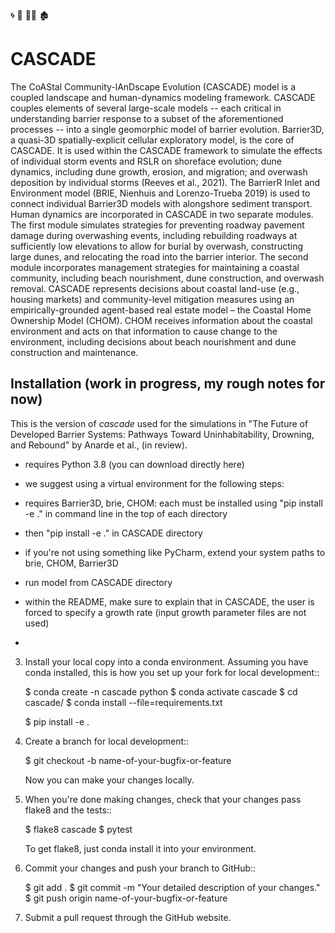 🌀 🌊 🏄‍♀️ 🏚️ 
# CASCADE

The CoAStal Community-lAnDscape Evolution (CASCADE) model is a coupled landscape and human-dynamics modeling framework. CASCADE couples elements of several large-scale models -- each critical in understanding barrier response to a subset of the aforementioned processes -- into a single geomorphic model of barrier evolution. Barrier3D, a quasi-3D spatially-explicit cellular exploratory model, is the core of CASCADE. It is used within the CASCADE framework to simulate the effects of individual storm events and RSLR on shoreface evolution; dune dynamics, including dune growth, erosion, and migration; and overwash deposition by individual storms (Reeves et al., 2021). The BarrierR Inlet and Environment model (BRIE, Nienhuis and Lorenzo-Trueba 2019) is used to connect individual Barrier3D models with alongshore sediment transport. Human dynamics are incorporated in CASCADE in two separate modules. The first module simulates strategies for preventing roadway pavement damage during overwashing events, including rebuilding roadways at sufficiently low elevations to allow for burial by overwash, constructing large dunes, and relocating the road into the barrier interior. The second module incorporates management strategies for maintaining a coastal community, including beach nourishment, dune construction, and overwash removal. CASCADE represents decisions about coastal land-use (e.g., housing markets) and community-level mitigation measures using an empirically-grounded agent-based real estate model – the Coastal Home Ownership Model (CHOM). CHOM receives information about the coastal environment and acts on that information to cause change to the environment, including decisions about beach nourishment and dune construction and maintenance.


## Installation (work in progress, my rough notes for now)
This is the version of *cascade* used for the simulations in "The Future of Developed Barrier Systems: Pathways Toward Uninhabitability, Drowning, and Rebound" by Anarde et al., (in review). 

- requires Python 3.8 (you can download directly here)
- we suggest using a virtual environment for the following steps:
- requires Barrier3D, brie, CHOM: each must be installed using "pip install -e ." in command line in the top of each directory
- then "pip install -e ." in CASCADE directory
- if you're not using something like PyCharm, extend your system paths to brie, CHOM, Barrier3D
- run model from CASCADE directory

- within the README, make sure to explain that in CASCADE, the user is forced to specify a growth rate (input growth parameter files are not used)
- 
3. Install your local copy into a conda environment. Assuming you have conda
   installed, this is how you set up your fork for local development::

    $ conda create -n cascade python
    $ conda activate cascade
    $ cd cascade/
    $ conda install --file=requirements.txt

    $ pip install -e .

4. Create a branch for local development::

    $ git checkout -b name-of-your-bugfix-or-feature

   Now you can make your changes locally.

5. When you're done making changes, check that your changes pass flake8 and the
   tests::

    $ flake8 cascade
    $ pytest

   To get flake8, just conda install it into your environment.

6. Commit your changes and push your branch to GitHub::

    $ git add .
    $ git commit -m "Your detailed description of your changes."
    $ git push origin name-of-your-bugfix-or-feature

7. Submit a pull request through the GitHub website.